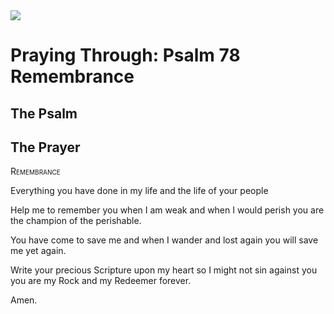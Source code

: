 <img class="intro-right" src="/images/art-paris-psalter.jpg">

# Praying Through: Psalm 78 Remembrance

## The Psalm

## The Prayer

<div style="font-variant: small-caps;">
Remembrance
</div>


Everything you have done
  in my life
  and the life of your people

Help me
  to remember you
  when I am weak
  and when I would perish
  you are the champion
  of the perishable.

You have come to save me
  and when I wander
  and lost again
  you will save me
  yet again.

Write your precious Scripture
  upon my heart
  so I might not sin
  against you
  you are my Rock and my Redeemer
  forever.

Amen.
